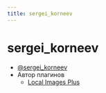 ```yaml
---
title: sergei_korneev
---
```


# sergei_korneev

- [@sergei_korneev](https://t.me/sergei_korneev/)
- Автор плагинов
  - [Local Images Plus](../Плагины/Local%20Images%20Plus.md)
